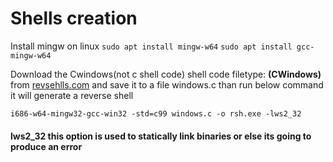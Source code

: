 # Shells creation

Install mingw on linux
```sudo apt install mingw-w64```
```sudo apt install gcc-mingw-w64```

Download the Cwindows(not c shell code) shell code filetype: **(CWindows)** from [revsehlls.com](https://www.revshells.com/) and save it to a file windows.c than run below command it will generate a reverse shell

```i686-w64-mingw32-gcc-win32 -std=c99 windows.c -o rsh.exe -lws2_32```

#### lws2_32 this option is used to statically link binaries or else its going to produce an error
